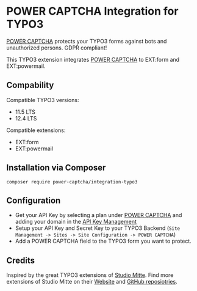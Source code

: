 # POWER CAPTCHA Integration for TYPO3

[POWER CAPTCHA](https://power-captcha.com/en/) protects your TYPO3 forms against bots and unauthorized persons. GDPR compliant!

This TYPO3 extension integrates [POWER CAPTCHA](https://power-captcha.com/en/) to EXT:form and EXT:powermail.


## Compability
Compatible TYPO3 versions:
- 11.5 LTS
- 12.4 LTS 

Compatible extensions:
- EXT:form
- EXT:powermail

## Installation via Composer
```console
composer require power-captcha/integration-typo3
```
## Configuration
- Get your API Key by selecting a plan under [POWER CAPTCHA](https://power-captcha.com/en/) and adding your domain in the [API Key Management](https://power-captcha.com/en/my-account/api-keys/)
- Setup your API Key and Secret Key to your TYPO3 Backend (`Site Management -> Sites -> Site Configuration -> POWER CAPTCHA`)
- Add a POWER CAPTCHA field to the TYPO3 form you want to protect.

## Credits
Inspired by the great TYPO3 extensions of [Studio Mitte](https://studiomitte.com). Find more extensions of Studio Mitte on their  [Website](https://www.studiomitte.com/loesungen/typo3) and [GitHub reposiotries](https://github.com/studiomitte).